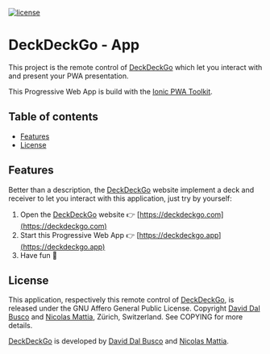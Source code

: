 [![license][agpl-license]][agpl-license-url]

[agpl-license]: https://img.shields.io/badge/License-AGPL%20v3-blue.svg
[agpl-license-url]: https://github.com/deckgo/deckdeckgo/blob/master/remote/GNU-AGPL-3.0

# DeckDeckGo - App

This project is the remote control of [DeckDeckGo] which let you interact with and present your PWA presentation.

This Progressive Web App is build with the [Ionic PWA Toolkit](https://ionicframework.com/pwa/toolkit).

## Table of contents

- [Features](#Features)
- [License](#license)

## Features

Better than a description, the [DeckDeckGo] website implement a deck and receiver to let you interact with this application, just try by yourself:

1. Open the [DeckDeckGo] website 👉 [https://deckdeckgo.com](https://deckdeckgo.com)
2. Start this Progressive Web App 👉 [https://deckdeckgo.app](https://deckdeckgo.app)
3. Have fun 🎉

## License

This application, respectively this remote control of [DeckDeckGo], is released under the GNU Affero General Public License. Copyright [David Dal Busco](mailto:david.dalbusco@outlook.com) and [Nicolas Mattia](mailto:nicolas@nmattia.com), Zürich, Switzerland. See COPYING for more details.

[DeckDeckGo] is developed by [David Dal Busco](mailto:david.dalbusco@outlook.com) and [Nicolas Mattia](mailto:nicolas@nmattia.com).

[deckdeckgo]: https://deckdeckgo.com
